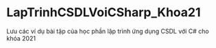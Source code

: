# LapTrinhCSDLVoiCSharp_Khoa21
Lưu các ví dụ bài tập của học phần lập trình ứng dụng CSDL với C# cho khóa 2021
